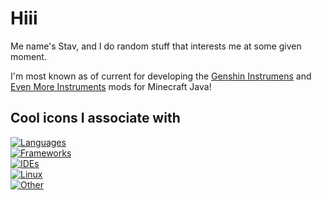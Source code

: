 # Hiii

Me name's Stav, and I do random stuff that interests me at some given moment.

I'm most known as of current for developing the [Genshin Instrumens](https://www.curseforge.com/minecraft/mc-mods/genshin-instruments) and [Even More Instruments](https://www.curseforge.com/minecraft/mc-mods/even-more-instruments) mods for Minecraft Java!

## Cool icons I associate with

[![Languages](https://skillicons.dev/icons?i=kotlin,java,cs,cpp,c,coffeescript,py,arduino,js,html,css,dart)](https://skillicons.dev)
<br/>
[![Frameworks](https://skillicons.dev/icons?i=flutter,androidstudio,nodejs,bots)](https://skillicons.dev)
<br/>
[![IDEs](https://skillicons.dev/icons?i=visualstudio,vscode,idea,eclipse)](https://skillicons.dev)
<br/>
[![Linux](https://skillicons.dev/icons?i=linux,bash,docker,git)](https://skillicons.dev)
<br/>
[![Other](https://skillicons.dev/icons?i=gradle,mysql,sqlite,regex)](https://skillicons.dev)

<!--
**StavWasPlayZ/stavwasplayz** is a ✨ _special_ ✨ repository because its `README.md` (this file) appears on your GitHub profile.

Here are some ideas to get you started:

- 🔭 I’m currently working on ...
- 🌱 I’m currently learning ...
- 👯 I’m looking to collaborate on ...
- 🤔 I’m looking for help with ...
- 💬 Ask me about ...
- 📫 How to reach me: ...
- 😄 Pronouns: ...
- ⚡ Fun fact: ...
-->
